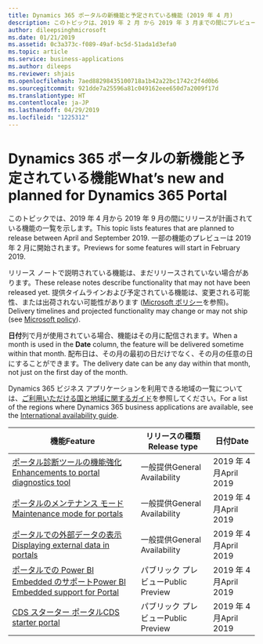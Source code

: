 ```yaml
---
title: Dynamics 365 ポータルの新機能と予定されている機能 (2019 年 4 月)
description: このトピックは、2019 年 2 月 から 2019 年 3 月までの間にプレビューになり、2019 年 4 月から 2019 年 9 月までの間にリリース予定の機能の一覧を示します。
author: dileepsinghmicrosoft
ms.date: 01/21/2019
ms.assetid: 0c3a373c-f089-49af-bc5d-51ada1d3efa0
ms.topic: article
ms.service: business-applications
ms.author: dileeps
ms.reviewer: shjais
ms.openlocfilehash: 7aed88298435100718a1b42a22bc1742c2f4d0b6
ms.sourcegitcommit: 921dde7a25596a81c049162eee650d7a2009f17d
ms.translationtype: HT
ms.contentlocale: ja-JP
ms.lasthandoff: 04/29/2019
ms.locfileid: "1225312"
---
```

#  <a name="whats-new-and-planned-for-dynamics-365-portal"></a><span data-ttu-id="8c4fb-103">Dynamics 365 ポータルの新機能と予定されている機能</span><span class="sxs-lookup"><span data-stu-id="8c4fb-103">What’s new and planned for Dynamics 365 Portal</span></span>

<span data-ttu-id="8c4fb-104">このトピックでは、2019 年 4 月から 2019 年 9 月の間にリリースが計画されている機能の一覧を示します。</span><span class="sxs-lookup"><span data-stu-id="8c4fb-104">This topic lists features that are planned to release between April and September 2019.</span></span> <span data-ttu-id="8c4fb-105">一部の機能のプレビューは 2019 年 2 月に開始されます。</span><span class="sxs-lookup"><span data-stu-id="8c4fb-105">Previews for some features will start in February 2019.</span></span>  

<span data-ttu-id="8c4fb-106">リリース ノートで説明されている機能は、まだリリースされていない場合があります。</span><span class="sxs-lookup"><span data-stu-id="8c4fb-106">These release notes describe functionality that may not have been released yet.</span></span> <span data-ttu-id="8c4fb-107">提供タイムラインおよび予定されている機能は、変更される可能性、または出荷されない可能性があります ([Microsoft ポリシー](https://go.microsoft.com/fwlink/p/?linkid=2007332)を参照)。</span><span class="sxs-lookup"><span data-stu-id="8c4fb-107">Delivery timelines and projected functionality may change or may not ship (see [Microsoft policy](https://go.microsoft.com/fwlink/p/?linkid=2007332)).</span></span>

<span data-ttu-id="8c4fb-108">**日付**列で月が使用されている場合、機能はその月に配信されます。</span><span class="sxs-lookup"><span data-stu-id="8c4fb-108">When a month is used in the **Date** column, the feature will be delivered sometime within that month.</span></span> <span data-ttu-id="8c4fb-109">配布日は、その月の最初の日だけでなく、その月の任意の日にすることができます。</span><span class="sxs-lookup"><span data-stu-id="8c4fb-109">The delivery date can be any day within that month, not just on the first day of the month.</span></span>

<span data-ttu-id="8c4fb-110">Dynamics 365 ビジネス アプリケーションを利用できる地域の一覧については、[ご利用いただける国と地域に関するガイド](https://aka.ms/dynamics_365_international_availability_deck)を参照してください。</span><span class="sxs-lookup"><span data-stu-id="8c4fb-110">For a list of the regions where Dynamics 365 business applications are available, see the [International availability guide](https://aka.ms/dynamics_365_international_availability_deck).</span></span>


| <span data-ttu-id="8c4fb-111">機能</span><span class="sxs-lookup"><span data-stu-id="8c4fb-111">Feature</span></span>  | <span data-ttu-id="8c4fb-112">リリースの種類</span><span class="sxs-lookup"><span data-stu-id="8c4fb-112">Release type</span></span> | <span data-ttu-id="8c4fb-113">日付</span><span class="sxs-lookup"><span data-stu-id="8c4fb-113">Date</span></span> |
|-------------|----------------|-----------------|
| [<span data-ttu-id="8c4fb-114">ポータル診断ツールの機能強化</span><span class="sxs-lookup"><span data-stu-id="8c4fb-114">Enhancements to portal diagnostics tool</span></span>](enhancements-portal-diagnostics-tool.md) | <span data-ttu-id="8c4fb-115">一般提供</span><span class="sxs-lookup"><span data-stu-id="8c4fb-115">General Availability</span></span> | <span data-ttu-id="8c4fb-116">2019 年 4 月</span><span class="sxs-lookup"><span data-stu-id="8c4fb-116">April 2019</span></span>             |
| [<span data-ttu-id="8c4fb-117">ポータルのメンテナンス モード</span><span class="sxs-lookup"><span data-stu-id="8c4fb-117">Maintenance mode for portals</span></span>](maintenance-mode-portal.md)     | <span data-ttu-id="8c4fb-118">一般提供</span><span class="sxs-lookup"><span data-stu-id="8c4fb-118">General Availability</span></span> | <span data-ttu-id="8c4fb-119">2019 年 4 月</span><span class="sxs-lookup"><span data-stu-id="8c4fb-119">April 2019</span></span>             |
| [<span data-ttu-id="8c4fb-120">ポータルでの外部データの表示</span><span class="sxs-lookup"><span data-stu-id="8c4fb-120">Displaying external data in portals</span></span>](secure-client-side-api-calls-using-Oauth-Implicit-grant.md)   | <span data-ttu-id="8c4fb-121">一般提供</span><span class="sxs-lookup"><span data-stu-id="8c4fb-121">General Availability</span></span> | <span data-ttu-id="8c4fb-122">2019 年 4 月</span><span class="sxs-lookup"><span data-stu-id="8c4fb-122">April 2019</span></span> |
| [<span data-ttu-id="8c4fb-123">ポータルでの Power BI Embedded のサポート</span><span class="sxs-lookup"><span data-stu-id="8c4fb-123">Power BI Embedded support for Portal</span></span>](power-bi-embedded.md)      | <span data-ttu-id="8c4fb-124">パブリック プレビュー</span><span class="sxs-lookup"><span data-stu-id="8c4fb-124">Public Preview</span></span> | <span data-ttu-id="8c4fb-125">2019 年 4 月</span><span class="sxs-lookup"><span data-stu-id="8c4fb-125">April 2019</span></span>             |
| [<span data-ttu-id="8c4fb-126">CDS スターター ポータル</span><span class="sxs-lookup"><span data-stu-id="8c4fb-126">CDS starter portal</span></span>](cds-starter-portal.md)    |  <span data-ttu-id="8c4fb-127">パブリック プレビュー</span><span class="sxs-lookup"><span data-stu-id="8c4fb-127">Public Preview</span></span> | <span data-ttu-id="8c4fb-128">2019 年 4 月</span><span class="sxs-lookup"><span data-stu-id="8c4fb-128">April 2019</span></span>      |

